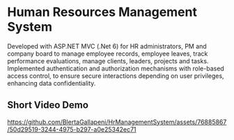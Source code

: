 # Human Resources Management System
Developed with ASP.NET MVC (.Net 6) for HR administrators, PM and company board to manage employee records, employee leaves, track performance evaluations, manage clients, leaders, projects and tasks.
Implemented authentication and authorization mechanisms with role-based access control, to ensure secure interactions depending on user privileges, enhancing data confidentiality.
## Short Video Demo
https://github.com/BlertaGallapeni/HrManagementSystem/assets/76885867/50d29519-3244-4975-b297-a0e25342ec71

